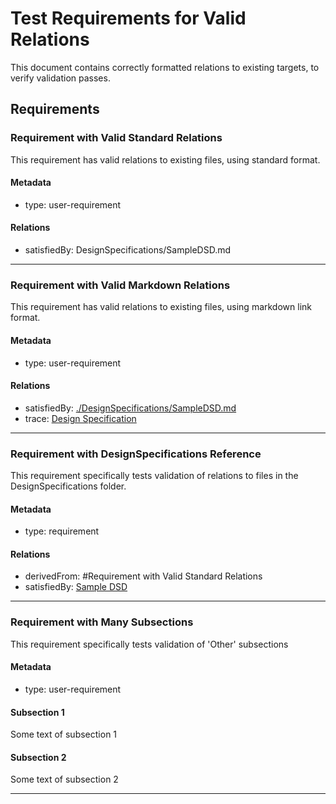 # Test Requirements for Valid Relations

This document contains correctly formatted relations to existing targets, to verify validation passes.

## Requirements

### Requirement with Valid Standard Relations

This requirement has valid relations to existing files, using standard format.

#### Metadata
* type: user-requirement

#### Relations
* satisfiedBy: DesignSpecifications/SampleDSD.md

---

### Requirement with Valid Markdown Relations

This requirement has valid relations to existing files, using markdown link format.

#### Metadata
* type: user-requirement

#### Relations
* satisfiedBy: [./DesignSpecifications/SampleDSD.md](./DesignSpecifications/SampleDSD.md)
* trace: [Design Specification](DesignSpecifications/SampleDSD.md)

---

### Requirement with DesignSpecifications Reference

This requirement specifically tests validation of relations to files in the DesignSpecifications folder.

#### Metadata
* type: requirement

#### Relations
* derivedFrom: #Requirement with Valid Standard Relations
* satisfiedBy: [Sample DSD](DesignSpecifications/SampleDSD.md)

---

### Requirement with Many Subsections

This requirement specifically tests validation of 'Other' subsections

#### Metadata
* type: user-requirement

#### Subsection 1

Some text of subsection 1

#### Subsection 2

Some text of subsection 2

---
